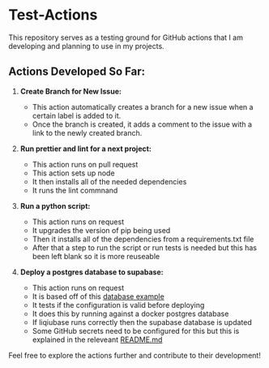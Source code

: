 # Test-Actions

This repository serves as a testing ground for GitHub actions that I am developing and planning to use in my projects.

## Actions Developed So Far:

1. **Create Branch for New Issue:**
   - This action automatically creates a branch for a new issue when a certain label is added to it.
   - Once the branch is created, it adds a comment to the issue with a link to the newly created branch.
  
2. **Run prettier and lint for a next project:**
   - This action runs on pull request
   - This action sets up node
   - It then installs all of the needed dependencies
   - It runs the lint commnand

3. **Run a python script:**
   - This action runs on request
   - It upgrades the version of pip being used
   - Then it installs all of the dependencies from a requirements.txt file
   - After that a step to run the script or run tests is needed but this has been left blank so it is more reuseable

4. **Deploy a postgres database to supabase:**
   - This action runs on request
   - It is based off of this [database example](https://github.com/edinstance/online-shop-database-example)
   - It tests if the configuration is valid before deploying
   - It does this by running against a docker postgres database
   - If liqiubase runs correctly then the supabase database is updated
   - Some GitHub secrets need to be configured for this but this is explained in the releveant [README.md](.github/workflows/postgres/README.md)

Feel free to explore the actions further and contribute to their development!
